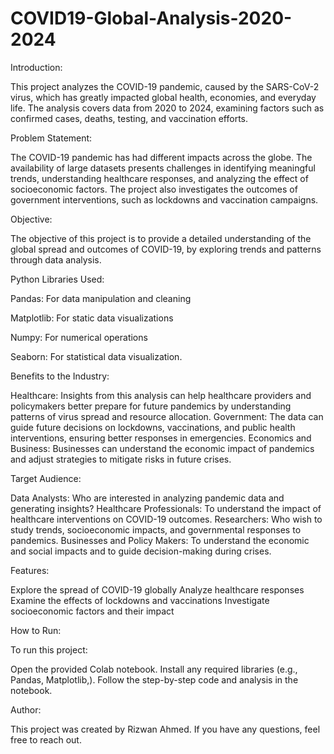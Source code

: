 # COVID19-Global-Analysis-2020-2024
Introduction:

This project analyzes the COVID-19 pandemic, caused by the SARS-CoV-2 virus, which has greatly impacted global health, economies, and everyday life. The analysis covers data from 2020 to 2024, examining factors such as confirmed cases, deaths, testing, and vaccination efforts.

Problem Statement:

The COVID-19 pandemic has had different impacts across the globe. The availability of large datasets presents challenges in identifying meaningful trends, understanding healthcare responses, and analyzing the effect of socioeconomic factors. The project also investigates the outcomes of government interventions, such as lockdowns and vaccination campaigns.

Objective:

The objective of this project is to provide a detailed understanding of the global spread and outcomes of COVID-19, by exploring trends and patterns through data analysis.

Python Libraries Used:

Pandas: For data manipulation and cleaning

Matplotlib: For static data visualizations

Numpy: For numerical operations

Seaborn: For statistical data visualization.

Benefits to the Industry:

Healthcare: Insights from this analysis can help healthcare providers and policymakers better prepare for future pandemics by understanding patterns of virus spread and resource allocation.
Government: The data can guide future decisions on lockdowns, vaccinations, and public health interventions, ensuring better responses in emergencies.
Economics and Business: Businesses can understand the economic impact of pandemics and adjust strategies to mitigate risks in future crises.

Target Audience:

Data Analysts: Who are interested in analyzing pandemic data and generating insights?
Healthcare Professionals: To understand the impact of healthcare interventions on COVID-19 outcomes.
Researchers: Who wish to study trends, socioeconomic impacts, and governmental responses to pandemics.
Businesses and Policy Makers: To understand the economic and social impacts and to guide decision-making during crises.

Features:

Explore the spread of COVID-19 globally
Analyze healthcare responses
Examine the effects of lockdowns and vaccinations
Investigate socioeconomic factors and their impact

How to Run:

To run this project:

Open the provided Colab notebook.
Install any required libraries (e.g., Pandas, Matplotlib,).
Follow the step-by-step code and analysis in the notebook.

Author:

This project was created by Rizwan Ahmed. If you have any questions, feel free to reach out.

